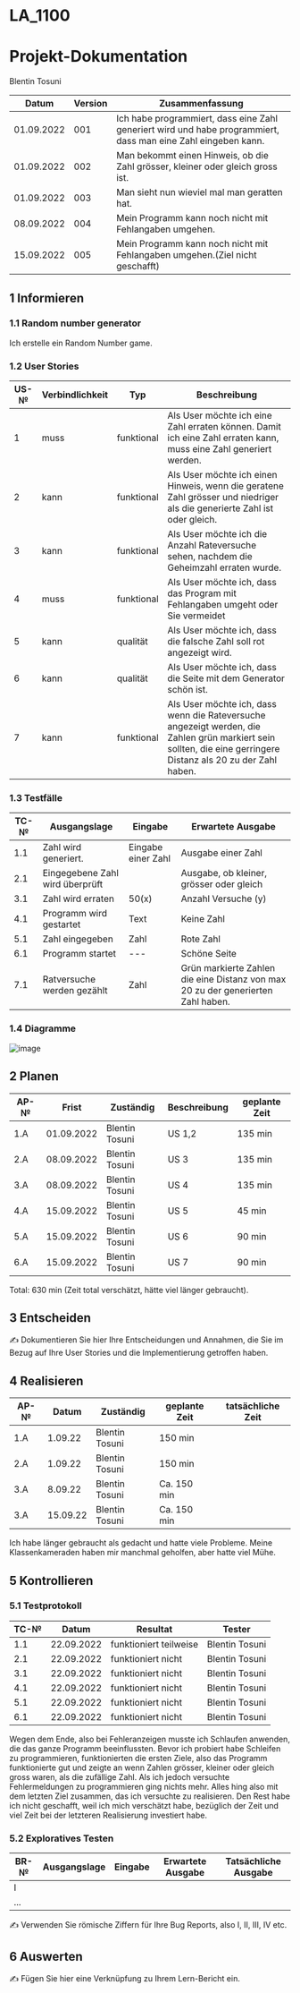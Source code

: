 # LA_1100

# Projekt-Dokumentation



Blentin Tosuni

| Datum | Version | Zusammenfassung                                              |
| ----- | ------- | ------------------------------------------------------------ |
| 01.09.2022 | 001 | Ich habe programmiert, dass eine Zahl generiert wird und habe programmiert, dass man eine Zahl eingeben kann.|
|  01.09.2022  |  002  |Man bekommt einen Hinweis, ob die Zahl grösser, kleiner oder gleich gross ist.                                                        |
|  01.09.2022      | 003  |Man sieht nun wieviel mal man geratten hat.                                                              |
|  08.09.2022      | 004 |Mein Programm kann noch nicht mit Fehlangaben umgehen.                                                            |
|  15.09.2022      | 005 |Mein Programm kann noch nicht mit Fehlangaben umgehen.(Ziel nicht geschafft)                                                            |
## 1 Informieren

### 1.1 Random number generator

Ich erstelle ein Random Number game.

### 1.2 User Stories

| US-№ | Verbindlichkeit | Typ  | Beschreibung                       |
| ---- | --------------- | ---- | ---------------------------------- |
| 1    | muss                | funktional    | Als User möchte ich eine Zahl erraten können. Damit ich eine Zahl erraten kann, muss eine Zahl generiert werden.  |      | muss                | funktional    | Als User möchte ich eine Zahl erraten.               
| 2     | kann                | funktional    |  Als User möchte ich einen Hinweis, wenn die geratene Zahl grösser und niedriger als die generierte Zahl ist oder gleich. 
| 3     | kann              | funktional       | Als User möchte ich die Anzahl Rateversuche sehen, nachdem die Geheimzahl erraten wurde.                
| 4     | muss                  | funktional     | Als User möchte ich, dass das Program mit Fehlangaben umgeht oder Sie vermeidet 
| 5     | kann                  |  qualität   | Als User möchte ich, dass die falsche Zahl soll rot angezeigt wird.   
| 6     | kann                  |  qualität   | Als User möchte ich, dass die Seite mit dem Generator schön ist.
| 7     | kann                  |  funktional | Als User möchte ich, dass wenn die Rateversuche angezeigt werden, die Zahlen grün markiert sein sollten, die eine gerringere Distanz als 20 zu der Zahl haben.


### 1.3 Testfälle

| TC-№ | Ausgangslage | Eingabe | Erwartete Ausgabe |
| ---- | ------------ | ------- | ----------------- |
| 1.1  |  Zahl wird generiert. | Eingabe einer Zahl        | Ausgabe einer Zahl                  |
| 2.1 | Eingegebene Zahl wird überprüft |        |  Ausgabe, ob kleiner, grösser oder gleich                 |
| 3.1  |Zahl wird erraten |50(x)        |Anzahl Versuche (y)                 |
| 4.1  | Programm wird gestartet  |Text|Keine Zahl    
| 5.1  |Zahl eingegeben | Zahl  |Rote Zahl|50(x)        
| 6.1  |Programm startet |---       |Schöne Seite              |
| 7.1  |Ratversuche werden gezählt |Zahl       |Grün markierte Zahlen die eine Distanz von max 20 zu der generierten Zahl haben.                 |

      
### 1.4 Diagramme

![image](https://user-images.githubusercontent.com/111045987/186598625-753a8022-d7d3-4d82-92c9-028f78314c37.png)


## 2 Planen

| AP-№ | Frist | Zuständig | Beschreibung | geplante Zeit |
| ---- | ----- | --------- | ------------ | ------------- |
| 1.A |01.09.2022| Blentin Tosuni | US 1,2 | 135 min       |
| 2.A  |08.09.2022| Blentin Tosuni | US 3 | 135 min        |
| 3.A  |08.09.2022| Blentin Tosuni | US 4 | 135 min        |
| 4.A  |15.09.2022| Blentin Tosuni | US 5 | 45 min         |
| 5.A  |15.09.2022| Blentin Tosuni | US 6 | 90 min         |
| 6.A  |15.09.2022| Blentin Tosuni | US 7 | 90 min         |

Total: 630 min (Zeit total verschätzt, hätte viel länger gebraucht).



## 3 Entscheiden

✍️ Dokumentieren Sie hier Ihre Entscheidungen und Annahmen, die Sie im Bezug auf Ihre User Stories und die Implementierung getroffen haben.

## 4 Realisieren

| AP-№ | Datum | Zuständig | geplante Zeit | tatsächliche Zeit |
| ---- | ----- | --------- | ------------- | ----------------- |
| 1.A  | 1.09.22      |  Blentin Tosuni         | 150 min                |
| 2.A  | 1.09.22      |  Blentin Tosuni         | 150 min                |
|3.A   | 8.09.22      |Blentin Tosuni           | Ca. 150 min                 |
|3.A   | 15.09.22      |Blentin Tosuni           | Ca. 150 min                 |

Ich habe länger gebraucht als gedacht und hatte viele Probleme. Meine Klassenkameraden haben mir manchmal geholfen, aber hatte viel Mühe.

## 5 Kontrollieren

### 5.1 Testprotokoll

| TC-№ | Datum | Resultat | Tester |
| ---- | ----- | -------- | ------ |
| 1.1  | 22.09.2022      | funktioniert teilweise        | Blentin Tosuni       |
| 2.1 | 22.09.2022      |   funktioniert nicht       |Blentin Tosuni        |
| 3.1 | 22.09.2022      |   funktioniert nicht       |Blentin Tosuni        |
| 4.1 | 22.09.2022      |   funktioniert nicht       |Blentin Tosuni        |
| 5.1 | 22.09.2022      |   funktioniert nicht       |Blentin Tosuni        |
| 6.1 | 22.09.2022      |   funktioniert nicht       |Blentin Tosuni        |

Wegen dem Ende, also bei Fehleranzeigen musste ich Schlaufen anwenden, die das ganze Programm beeinflussten. Bevor ich probiert habe Schleifen zu programmieren, funktionierten die ersten Ziele, also das Programm funktionierte gut und zeigte an wenn Zahlen grösser, kleiner oder gleich gross waren, als die zufällige Zahl. Als ich jedoch versuchte Fehlermeldungen zu programmieren ging nichts mehr. Alles hing also mit dem letzten Ziel zusammen, das ich versuchte zu realisieren. Den Rest habe ich nicht geschafft, weil ich mich verschätzt habe, bezüglich der Zeit und viel Zeit bei der letzteren Realisierung investiert habe.

### 5.2 Exploratives Testen

| BR-№ | Ausgangslage | Eingabe | Erwartete Ausgabe | Tatsächliche Ausgabe |
| ---- | ------------ | ------- | ----------------- | -------------------- |
| I    |              |         |                   |                      |
| ...  |              |         |                   |                      |

✍️ Verwenden Sie römische Ziffern für Ihre Bug Reports, also I, II, III, IV etc.

## 6 Auswerten

✍️ Fügen Sie hier eine Verknüpfung zu Ihrem Lern-Bericht ein.
